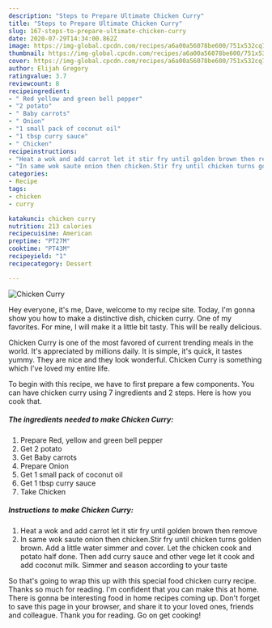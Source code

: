 ```yaml
---
description: "Steps to Prepare Ultimate Chicken Curry"
title: "Steps to Prepare Ultimate Chicken Curry"
slug: 167-steps-to-prepare-ultimate-chicken-curry
date: 2020-07-29T14:34:00.862Z
image: https://img-global.cpcdn.com/recipes/a6a00a56078be600/751x532cq70/chicken-curry-recipe-main-photo.jpg
thumbnail: https://img-global.cpcdn.com/recipes/a6a00a56078be600/751x532cq70/chicken-curry-recipe-main-photo.jpg
cover: https://img-global.cpcdn.com/recipes/a6a00a56078be600/751x532cq70/chicken-curry-recipe-main-photo.jpg
author: Elijah Gregory
ratingvalue: 3.7
reviewcount: 8
recipeingredient:
- " Red yellow and green bell pepper"
- "2 potato"
- " Baby carrots"
- " Onion"
- "1 small pack of coconut oil"
- "1 tbsp curry sauce"
- " Chicken"
recipeinstructions:
- "Heat a wok and add carrot let it stir fry until golden brown then remove"
- "In same wok saute onion then chicken.Stir fry until chicken turns golden brown. Add a little water simmer and cover. Let the chicken cook and potato half done. Then add curry sauce and other vege let it cook and add coconut milk. Simmer and season according to your taste"
categories:
- Recipe
tags:
- chicken
- curry

katakunci: chicken curry 
nutrition: 213 calories
recipecuisine: American
preptime: "PT27M"
cooktime: "PT43M"
recipeyield: "1"
recipecategory: Dessert

---
```



![Chicken Curry](https://img-global.cpcdn.com/recipes/a6a00a56078be600/751x532cq70/chicken-curry-recipe-main-photo.jpg)

Hey everyone, it's me, Dave, welcome to my recipe site. Today, I'm gonna show you how to make a distinctive dish, chicken curry. One of my favorites. For mine, I will make it a little bit tasty. This will be really delicious.



Chicken Curry is one of the most favored of current trending meals in the world. It's appreciated by millions daily. It is simple, it's quick, it tastes yummy. They are nice and they look wonderful. Chicken Curry is something which I've loved my entire life.


To begin with this recipe, we have to first prepare a few components. You can have chicken curry using 7 ingredients and 2 steps. Here is how you cook that.

<!--inarticleads1-->

##### The ingredients needed to make Chicken Curry:

1. Prepare  Red, yellow and green bell pepper
1. Get 2 potato
1. Get  Baby carrots
1. Prepare  Onion
1. Get 1 small pack of coconut oil
1. Get 1 tbsp curry sauce
1. Take  Chicken




<!--inarticleads2-->

##### Instructions to make Chicken Curry:

1. Heat a wok and add carrot let it stir fry until golden brown then remove
1. In same wok saute onion then chicken.Stir fry until chicken turns golden brown. Add a little water simmer and cover. Let the chicken cook and potato half done. Then add curry sauce and other vege let it cook and add coconut milk. Simmer and season according to your taste




So that's going to wrap this up with this special food chicken curry recipe. Thanks so much for reading. I'm confident that you can make this at home. There is gonna be interesting food in home recipes coming up. Don't forget to save this page in your browser, and share it to your loved ones, friends and colleague. Thank you for reading. Go on get cooking!
